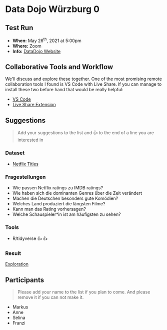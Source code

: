 # Data Dojo Würzburg 0

## Test Run
 - **When:** May 26<sup>th</sup>, 2021 at 5:00pm
 - **Where:** Zoom
 - **Info:** [DataDojo Website](https://ddojo.github.io/)

## Collaborative Tools and Workflow

We'll discuss and explore these together.
One of the most promising remote collaboration tools I found is VS Code with Live Share. If you can manage to install these two before hand that would be really helpful:
- [VS Code](https://code.visualstudio.com/)
- [Live Share Extension](https://marketplace.visualstudio.com/items?itemName=MS-vsliveshare.vsliveshare)

## Suggestions
> Add your suggestions to the list and :+1: to the end of a line you are interested in

### Dataset
- [Netflix Titles](https://github.com/rfordatascience/tidytuesday/blob/master/data/2021/2021-04-20/readme.md)

### Fragestellungen
- Wie passen Netflix ratings zu IMDB ratings?
- Wie haben sich die dominanten Genres über die Zeit verändert
- Machen die Deutschen besonders gute Komödien? 
- Welches Land produziert die längsten Filme?
- Kann man das Rating vorhersagen?
- Welche Schauspieler*in ist am häufigsten zu sehen? 

### Tools
- R/tidyverse :+1: :+1:

### Result
[Exploration](./exploration)

## Participants
> Please add your name to the list if you plan to come. And please remove it if you can not make it.
 - Markus 
 - Anne
 - Selina
 - Franzi
